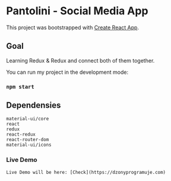 # Pantolini - Social Media App

This project was bootstrapped with [Create React App](https://github.com/facebook/create-react-app).

## Goal

Learning Redux & Redux and connect both of them together.

You can run my project in the development mode:

### `npm start`

## Dependensies

    material-ui/core
    react
    redux
    react-redux
    react-router-dom
    material-ui/icons

### Live Demo

    Live Demo will be here: [Check](https://dzonyprogramuje.com)
